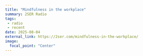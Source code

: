 ```yaml
---
title: "Mindfulness in the workplace"
summary: 2SER Radio
tags:
 - radio
 - recent
date: 2025-08-04
external_link: https://2ser.com/mindfulness-in-the-workplace/
image:
  focal_point: "Center"
---
```

